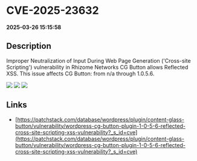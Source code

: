 # CVE-2025-23632

**2025-03-26 15:15:58**

## Description
Improper Neutralization of Input During Web Page Generation ('Cross-site Scripting') vulnerability in Rhizome Networks CG Button allows Reflected XSS. This issue affects CG Button: from n/a through 1.0.5.6.

![](https://img.shields.io/static/v1?label=Score&message=7.1&color=red)
![](https://img.shields.io/static/v1?label=Severity&message=HIGH&color=red)
![](https://img.shields.io/static/v1?label=CWE&message=XSS&color=green)

## Links
- [https://patchstack.com/database/wordpress/plugin/content-glass-button/vulnerability/wordpress-cg-button-plugin-1-0-5-6-reflected-cross-site-scripting-xss-vulnerability?_s_id=cve](https://patchstack.com/database/wordpress/plugin/content-glass-button/vulnerability/wordpress-cg-button-plugin-1-0-5-6-reflected-cross-site-scripting-xss-vulnerability?_s_id=cve)
